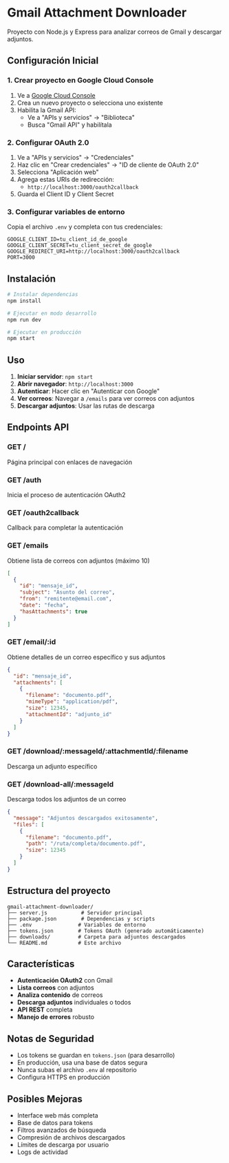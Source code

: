 # Gmail Attachment Downloader

Proyecto con Node.js y Express para analizar correos de Gmail y descargar adjuntos.

## Configuración Inicial

### 1. Crear proyecto en Google Cloud Console

1. Ve a [Google Cloud Console](https://console.cloud.google.com/)
2. Crea un nuevo proyecto o selecciona uno existente
3. Habilita la Gmail API:
   - Ve a "APIs y servicios" → "Biblioteca"
   - Busca "Gmail API" y habilítala

### 2. Configurar OAuth 2.0

1. Ve a "APIs y servicios" → "Credenciales"
2. Haz clic en "Crear credenciales" → "ID de cliente de OAuth 2.0"
3. Selecciona "Aplicación web"
4. Agrega estas URIs de redirección:
   - `http://localhost:3000/oauth2callback`
5. Guarda el Client ID y Client Secret

### 3. Configurar variables de entorno

Copia el archivo `.env` y completa con tus credenciales:

```env
GOOGLE_CLIENT_ID=tu_client_id_de_google
GOOGLE_CLIENT_SECRET=tu_client_secret_de_google
GOOGLE_REDIRECT_URI=http://localhost:3000/oauth2callback
PORT=3000
```

## Instalación

```bash
# Instalar dependencias
npm install

# Ejecutar en modo desarrollo
npm run dev

# Ejecutar en producción
npm start
```

## Uso

1. **Iniciar servidor**: `npm start`
2. **Abrir navegador**: `http://localhost:3000`
3. **Autenticar**: Hacer clic en "Autenticar con Google"
4. **Ver correos**: Navegar a `/emails` para ver correos con adjuntos
5. **Descargar adjuntos**: Usar las rutas de descarga

## Endpoints API

### GET /
Página principal con enlaces de navegación

### GET /auth
Inicia el proceso de autenticación OAuth2

### GET /oauth2callback
Callback para completar la autenticación

### GET /emails
Obtiene lista de correos con adjuntos (máximo 10)

```json
[
  {
    "id": "mensaje_id",
    "subject": "Asunto del correo",
    "from": "remitente@email.com",
    "date": "fecha",
    "hasAttachments": true
  }
]
```

### GET /email/:id
Obtiene detalles de un correo específico y sus adjuntos

```json
{
  "id": "mensaje_id",
  "attachments": [
    {
      "filename": "documento.pdf",
      "mimeType": "application/pdf",
      "size": 12345,
      "attachmentId": "adjunto_id"
    }
  ]
}
```

### GET /download/:messageId/:attachmentId/:filename
Descarga un adjunto específico

### GET /download-all/:messageId
Descarga todos los adjuntos de un correo

```json
{
  "message": "Adjuntos descargados exitosamente",
  "files": [
    {
      "filename": "documento.pdf",
      "path": "/ruta/completa/documento.pdf",
      "size": 12345
    }
  ]
}
```

## Estructura del proyecto

```
gmail-attachment-downloader/
├── server.js           # Servidor principal
├── package.json        # Dependencias y scripts
├── .env               # Variables de entorno
├── tokens.json        # Tokens OAuth (generado automáticamente)
├── downloads/         # Carpeta para adjuntos descargados
└── README.md          # Este archivo
```

## Características

- **Autenticación OAuth2** con Gmail
- **Lista correos** con adjuntos
- **Analiza contenido** de correos
- **Descarga adjuntos** individuales o todos
- **API REST** completa
- **Manejo de errores** robusto

## Notas de Seguridad

- Los tokens se guardan en `tokens.json` (para desarrollo)
- En producción, usa una base de datos segura
- Nunca subas el archivo `.env` al repositorio
- Configura HTTPS en producción

## Posibles Mejoras

- Interface web más completa
- Base de datos para tokens
- Filtros avanzados de búsqueda
- Compresión de archivos descargados
- Límites de descarga por usuario
- Logs de actividad